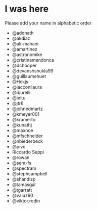 # I was here

Please add your name in alphabetic order


* @adonath
* @akdiaz
* @ali-mahani 
* @amartinez
* @astronomike
* @cristinamendonca
* @dchooper
* @devanshshukla99
* @guillaumehuet
* @Hckjs
* @iacconilaura
* @iburelli
* @initu
* @jtr6
* @johnedmartz
* @kmeyer001
* @kramerto
* @kunathj
* @maxnoe
* @mfschneider
* @nbiederbeck
* @pivo
* Riccardo Seppi
* @rowan
* @sem-fs
* @spectram
* @stephcampbell
* @shandizp
* @tamasgal
* @tgarratt
* @valuz90
* @viktor.rodin

